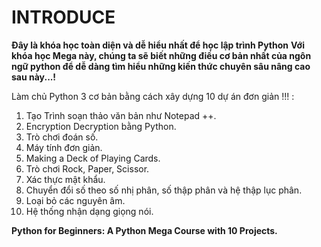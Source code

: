 # INTRODUCE

**Đây là khóa học toàn diện và dễ hiểu nhất để học lập trình Python** 
**Với khóa học Mega này, chúng ta sẽ biết những điều cơ bản nhất của ngôn ngữ python để dễ dàng tìm hiểu những kiến thức chuyên sâu nâng cao sau này...!**

Làm chủ Python 3 cơ bản bằng cách xây dựng 10 dự án đơn giản !!! :

1) Tạo Trình soạn thảo văn bản như Notepad ++.
2) Encryption Decryption bằng Python.
3) Trò chơi đoán số.
4) Máy tính đơn giản.
5) Making a Deck of Playing Cards.
6) Trò chơi Rock, Paper, Scissor.
7) Xác thực mật khẩu.
8) Chuyển đổi số theo số nhị phân, số thập phân và hệ thập lục phân.
9) Loại bỏ các nguyên âm.
10) Hệ thống nhận dạng giọng nói.

**Python for Beginners: A Python Mega Course with 10 Projects.**

